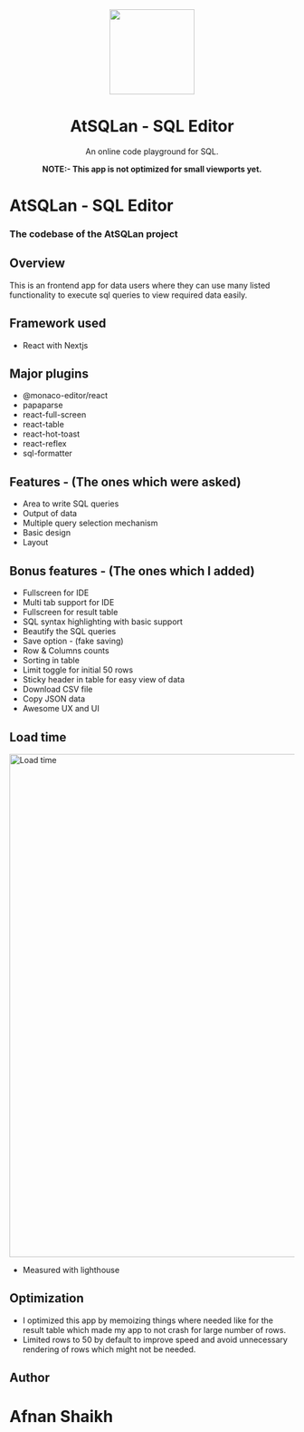 <div align="center">
  <img width="150px" src="https://atlan.com/img/atlan-blue.svg"/>
    <h1>AtSQLan - SQL Editor</h1>

  <p>An online code playground for SQL.</p>
  <p><b>NOTE:- This app is not optimized for small viewports yet.</b></p>
</div>

# AtSQLan - SQL Editor

### The codebase of the AtSQLan project

## Overview

This is an frontend app for data users where they can use many listed functionality to execute sql queries to view required data easily.

## Framework used

- React with Nextjs

## Major plugins

- @monaco-editor/react
- papaparse
- react-full-screen
- react-table
- react-hot-toast
- react-reflex
- sql-formatter

## Features - (The ones which were asked)

- Area to write SQL queries
- Output of data
- Multiple query selection mechanism
- Basic design
- Layout

## Bonus features - (The ones which I added)

- Fullscreen for IDE
- Multi tab support for IDE
- Fullscreen for result table
- SQL syntax highlighting with basic support
- Beautify the SQL queries
- Save option - (fake saving)
- Row & Columns counts
- Sorting in table
- Limit toggle for initial 50 rows
- Sticky header in table for easy view of data
- Download CSV file
- Copy JSON data
- Awesome UX and UI

## Load time

<img width="887" alt="Load time" src="https://user-images.githubusercontent.com/48408572/193141409-5f572f54-4997-4a50-9c8c-b12db243f1c9.png">

- Measured with lighthouse

## Optimization

- I optimized this app by memoizing things where needed like for the result table which made my app to not crash for large number of rows.
- Limited rows to 50 by default to improve speed and avoid unnecessary rendering of rows which might not be needed.

## Author

# Afnan Shaikh
